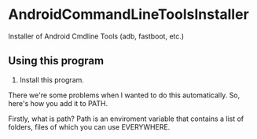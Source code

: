 # AndroidCommandLineToolsInstaller
Installer of Android Cmdline Tools (adb, fastboot, etc.)

## Using this program
1. Install this program.

There we're some problems when I wanted to do this automatically. So, here's how you add it to PATH.

Firstly, what is path? Path is an enviroment variable that contains a list of folders, files of which you can use EVERYWHERE.
